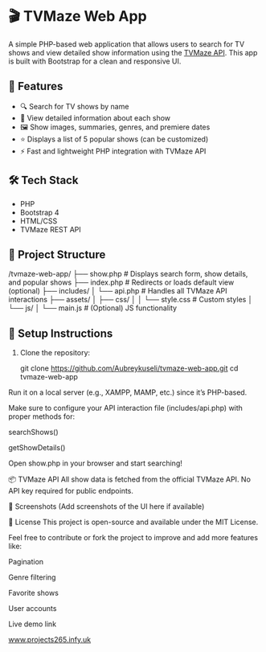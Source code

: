 # 🎬 TVMaze Web App

A simple PHP-based web application that allows users to search for TV shows and view detailed show information using the [TVMaze API](https://www.tvmaze.com/api). This app is built with Bootstrap for a clean and responsive UI.

## 🚀 Features

- 🔍 Search for TV shows by name
- 📄 View detailed information about each show
- 🖼️ Show images, summaries, genres, and premiere dates
- ⭐ Displays a list of 5 popular shows (can be customized)
- ⚡ Fast and lightweight PHP integration with TVMaze API

## 🛠️ Tech Stack

- PHP
- Bootstrap 4
- HTML/CSS
- TVMaze REST API

## 📁 Project Structure

/tvmaze-web-app/ 
├── show.php # Displays search form, show details, and popular shows 
├── index.php # Redirects or loads default view (optional) 
├── includes/ 
│ └── api.php # Handles all TVMaze API interactions 
├── assets/ 
│ ├── css/ │ 
│ └── style.css # Custom styles │ └── js/ │ 
└── main.js # (Optional) JS functionality

## 🔧 Setup Instructions

1. Clone the repository:
   
   git clone https://github.com/Aubreykuseli/tvmaze-web-app.git
   cd tvmaze-web-app
   
Run it on a local server (e.g., XAMPP, MAMP, etc.) since it’s PHP-based.

Make sure to configure your API interaction file (includes/api.php) with proper methods for:

searchShows()

getShowDetails()

Open show.php in your browser and start searching!

📦 TVMaze API
All show data is fetched from the official TVMaze API. No API key required for public endpoints.

📸 Screenshots
(Add screenshots of the UI here if available)

📄 License
This project is open-source and available under the MIT License.

Feel free to contribute or fork the project to improve and add more features like:

Pagination

Genre filtering

Favorite shows

User accounts


Live demo link 

www.projects265.infy.uk






